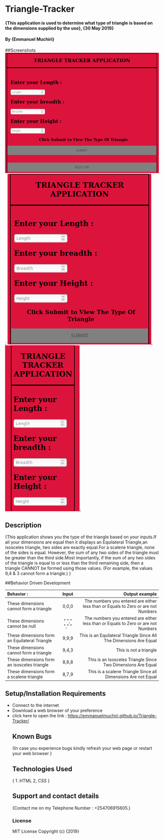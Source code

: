 # Triangle-Tracker

#### {This application is used to determine what type of triangle is based on the dimensions supplied by the use}, {30 May 2019}

#### By **{Emmanuel Muchiri}**

##Screenshots
![Large Device](images/large-screen.png);
![Medium Device](images/medium_device.png);
![Small Device](images/small_device.png);

## Description

{This application shows you the type of the triangle based on your inputs.If all your dimensions are equal then it displays an Equilateral Triangle,an isosceles triangle, two sides are exactly equal.For a scalene triangle, none of the sides is equal. However, the sum of any two sides of the triangle must be greater than the third side.Most importantly, if the sum of any two sides of the triangle is equal to or less than the third remaining side, then a triangle CANNOT be formed using those values. (For example, the values 9,4 & 3 cannot form a triangle.)  }

##Behavior Driven Development

| Behavior :      | Input | Output example |
| :--- |    :----: |  ---: |
| These dimensions cannot form a triangle| 0,0,0| The numbers you entered are either less than or Equals to Zero or are not Numbers   |
| These dimensions cannot be null| " "," "," "| The numbers you entered are either less than or Equals to Zero or are not Numbers|
| These dimensions form an Equilateral Triangle| 9,9,9 | This is an Equilateral Triangle Since All The Dimensions Are Equal|
| These dimensions cannot form a triangle|9,4,3|This is not a triangle|
|These dimensions form an isosceles triangle| 8,6,8| This is an Isosceles Triangle Since Two Dimensions Are Equal|
| These dimensions form a scalene triangle| 8,7,9| This is a scalene Triangle Since all Dimensions Are not Equal|

## Setup/Installation Requirements

-   Connect to the internet
-   Download a web browser of your preference
-   click here to open the link : <https://emmanuelmuchiri.github.io/Triangle-Tracker/>
    ## Known Bugs
    {In case you experience bugs kindly refresh your web page or restart your web browser }
    ## Technologies Used
    { 1 .HTML
      2, CSS }
    ## Support and contact details
    {Contact me on my Telephone Number : +254706915605.}
    ### License
    MIT License
    Copyright (c) {2019}

